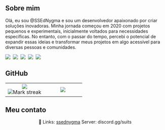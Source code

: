 ## Sobre mim

Olá, eu sou @SSEdNygma e sou um desenvolvedor apaixonado por criar soluções inovadoras. Minha jornada começou em 2020 com projetos pequenos e experimentais, inicialmente voltados para necessidades específicas. No entanto, com o passar do tempo, percebi o potencial de expandir essas ideias e transformar meus projetos em algo acessível para diversas pessoas e comunidades.


<img src="https://img.shields.io/badge/JavaScript-F7DF1E?logo=javascript&logoColor=000"> 
<img src="https://img.shields.io/badge/Node.js-6DA55F?logo=node.js&logoColor=white"> 
<img src="https://img.shields.io/badge/JSON-000?logo=json&logoColor=fff"> 
<img src="https://img.shields.io/badge/SQLite-%2307405e.svg?logo=sqlite&logoColor=white"> 
<img src="https://img.shields.io/badge/npm-CB3837?logo=npm&logoColor=fff"> 

## GitHub

<table><tbody><tr border="none"><td width="50%" align="center">
<img align="center" src="https://readme-stats-fork-mauve.vercel.app/api/?username=SS-Ed-Nygma&theme=dark&show_icons=true&count_private=true"><br>
<img alt="Mark streak" src="https://github-readme-streak-stats-five-roan.vercel.app?user=SS-Ed-Nygma&theme=dark"></td><td width="50%" align="center">
<img align="center" src="https://readme-stats-fork-mauve.vercel.app/api/top-langs/?username=SS-Ed-Nygma&theme=dark&hide_border=false&no-bg=true&no-frame=true&langs_count=6"></td></tr></tbody></table>

## Meu contato

<p align="center">🔗 Links: <a href="https://discord.gg/suits" target="_blank">ssednygma</a> Server: discord.gg/suits</p>
